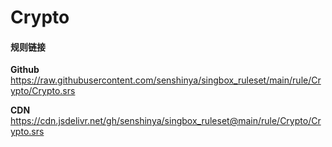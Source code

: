# Crypto

#### 规则链接

**Github**
https://raw.githubusercontent.com/senshinya/singbox_ruleset/main/rule/Crypto/Crypto.srs

**CDN**
https://cdn.jsdelivr.net/gh/senshinya/singbox_ruleset@main/rule/Crypto/Crypto.srs